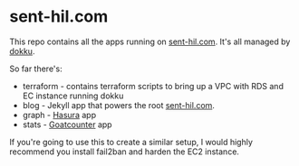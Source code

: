 # sent-hil.com

This repo contains all the apps running on [sent-hil.com](sent-hil.com). It's all managed by [dokku](http://dokku.viewdocs.io/dokku/).

So far there's:

* terraform - contains terraform scripts to bring up a VPC with RDS and EC instance running dokku
* blog - Jekyll app that powers the root [sent-hil.com](sent-hil.com).
* graph - [Hasura](https://hasura.io) app
* stats - [Goatcounter](https://www.goatcounter.com) app

If you're going to use this to create a similar setup, I would highly recommend you install fail2ban and harden the EC2 instance.
